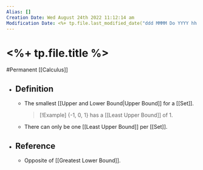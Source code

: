 ```yaml
---
Alias: []
Creation Date: Wed August 24th 2022 11:12:14 am 
Modification Date: <%+ tp.file.last_modified_date("ddd MMMM Do YYYY hh:mm:ss a") %>
---
```

# <%+ tp.file.title %>
#Permanent [[Calculus]]

- ## Definition
	- The smallest [[Upper and Lower Bound|Upper Bound]] for a [[Set]].
	  > [!Example]
	  > {-1, 0, 1} has a [[Least Upper Bound]] of 1.
	- There can only be one [[Least Upper Bound]] per [[Set]].
- ## Reference
	- Opposite of [[Greatest Lower Bound]].